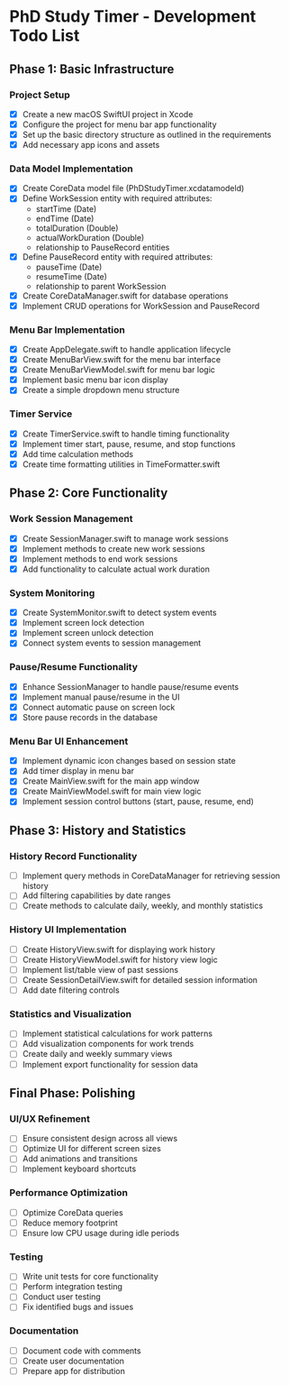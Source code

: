 # PhD Study Timer - Development Todo List

## Phase 1: Basic Infrastructure

### Project Setup
- [x] Create a new macOS SwiftUI project in Xcode
- [x] Configure the project for menu bar app functionality
- [x] Set up the basic directory structure as outlined in the requirements
- [x] Add necessary app icons and assets

### Data Model Implementation
- [x] Create CoreData model file (PhDStudyTimer.xcdatamodeld)
- [x] Define WorkSession entity with required attributes:
  - startTime (Date)
  - endTime (Date)
  - totalDuration (Double)
  - actualWorkDuration (Double)
  - relationship to PauseRecord entities
- [x] Define PauseRecord entity with required attributes:
  - pauseTime (Date)
  - resumeTime (Date)
  - relationship to parent WorkSession
- [x] Create CoreDataManager.swift for database operations
- [x] Implement CRUD operations for WorkSession and PauseRecord

### Menu Bar Implementation
- [x] Create AppDelegate.swift to handle application lifecycle
- [x] Create MenuBarView.swift for the menu bar interface
- [x] Create MenuBarViewModel.swift for menu bar logic
- [x] Implement basic menu bar icon display
- [x] Create a simple dropdown menu structure

### Timer Service
- [x] Create TimerService.swift to handle timing functionality
- [x] Implement timer start, pause, resume, and stop functions
- [x] Add time calculation methods
- [x] Create time formatting utilities in TimeFormatter.swift

## Phase 2: Core Functionality

### Work Session Management
- [x] Create SessionManager.swift to manage work sessions
- [x] Implement methods to create new work sessions
- [x] Implement methods to end work sessions
- [x] Add functionality to calculate actual work duration

### System Monitoring
- [x] Create SystemMonitor.swift to detect system events
- [x] Implement screen lock detection
- [x] Implement screen unlock detection
- [x] Connect system events to session management

### Pause/Resume Functionality
- [x] Enhance SessionManager to handle pause/resume events
- [x] Implement manual pause/resume in the UI
- [x] Connect automatic pause on screen lock
- [x] Store pause records in the database

### Menu Bar UI Enhancement
- [x] Implement dynamic icon changes based on session state
- [x] Add timer display in menu bar
- [x] Create MainView.swift for the main app window
- [x] Create MainViewModel.swift for main view logic
- [x] Implement session control buttons (start, pause, resume, end)

## Phase 3: History and Statistics

### History Record Functionality
- [ ] Implement query methods in CoreDataManager for retrieving session history
- [ ] Add filtering capabilities by date ranges
- [ ] Create methods to calculate daily, weekly, and monthly statistics

### History UI Implementation
- [ ] Create HistoryView.swift for displaying work history
- [ ] Create HistoryViewModel.swift for history view logic
- [ ] Implement list/table view of past sessions
- [ ] Create SessionDetailView.swift for detailed session information
- [ ] Add date filtering controls

### Statistics and Visualization
- [ ] Implement statistical calculations for work patterns
- [ ] Add visualization components for work trends
- [ ] Create daily and weekly summary views
- [ ] Implement export functionality for session data

## Final Phase: Polishing

### UI/UX Refinement
- [ ] Ensure consistent design across all views
- [ ] Optimize UI for different screen sizes
- [ ] Add animations and transitions
- [ ] Implement keyboard shortcuts

### Performance Optimization
- [ ] Optimize CoreData queries
- [ ] Reduce memory footprint
- [ ] Ensure low CPU usage during idle periods

### Testing
- [ ] Write unit tests for core functionality
- [ ] Perform integration testing
- [ ] Conduct user testing
- [ ] Fix identified bugs and issues

### Documentation
- [ ] Document code with comments
- [ ] Create user documentation
- [ ] Prepare app for distribution
